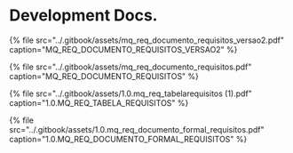 # Development Docs.

{% file src="../.gitbook/assets/mq\_req\_documento\_requisitos\_versao2.pdf" caption="MQ\_REQ\_DOCUMENTO\_REQUISITOS\_VERSAO2" %}

{% file src="../.gitbook/assets/mq\_req\_documento\_requisitos.pdf" caption="MQ\_REQ\_DOCUMENTO\_REQUISITOS" %}

{% file src="../.gitbook/assets/1.0.mq\_req\_tabelarequisitos \(1\).pdf" caption="1.0.MQ\_REQ\_TABELA\_REQUISITOS" %}

{% file src="../.gitbook/assets/1.0.mq\_req\_documento\_formal\_requisitos.pdf" caption="1.0.MQ\_REQ\_DOCUMENTO\_FORMAL\_REQUISITOS" %}

